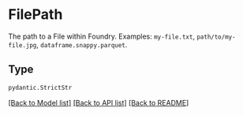 # FilePath

The path to a File within Foundry. Examples: `my-file.txt`, `path/to/my-file.jpg`, `dataframe.snappy.parquet`.


## Type
```python
pydantic.StrictStr
```


[[Back to Model list]](../../../../README.md#models-v1-link) [[Back to API list]](../../../../README.md#apis-v1-link) [[Back to README]](../../../../README.md)
